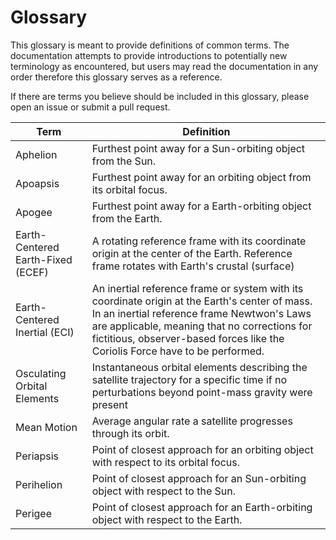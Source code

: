 # Glossary

This glossary is meant to provide definitions of common terms. The documentation 
attempts to provide introductions to potentially new terminology as encountered, but users may read the documentation in any order therefore this glossary serves as a reference.

If there are terms you believe should be included in this glossary, please open an issue or submit a pull request.

| Term | Definition | 
|------|------------|
| Aphelion | Furthest point away for a Sun-orbiting object from the Sun. |
| Apoapsis | Furthest point away for an orbiting object from its orbital focus. |
| Apogee | Furthest point away for a Earth-orbiting object from the Earth. |
| Earth-Centered Earth-Fixed (ECEF) | A rotating reference frame with its coordinate origin at the center of the Earth. Reference frame rotates with Earth's crustal (surface) |
| Earth-Centered Inertial (ECI) | An inertial reference frame or system with its coordinate origin at the Earth's center of mass. In an inertial reference frame Newtwon's Laws are applicable, meaning that no corrections for fictitious, observer-based forces like the Coriolis Force have to be performed. | 
| Osculating Orbital Elements | Instantaneous orbital elements describing the satellite trajectory for a specific time if no perturbations beyond point-mass gravity were present  |
| Mean Motion | Average angular rate a satellite progresses through its orbit. |  
| Periapsis | Point of closest approach for an orbiting object with respect to its orbital focus. |
| Perihelion | Point of closest approach for an Sun-orbiting object with respect to the Sun. |
| Perigee | Point of closest approach for an Earth-orbiting object with respect to the Earth. |
